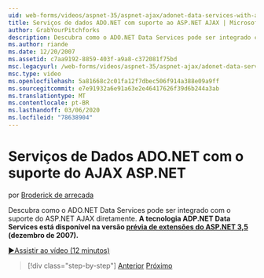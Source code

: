 ```yaml
---
uid: web-forms/videos/aspnet-35/aspnet-ajax/adonet-data-services-with-aspnet-ajax-support
title: Serviços de dados ADO.NET com suporte ao ASP.NET AJAX | Microsoft Docs
author: GrabYourPitchforks
description: Descubra como o ADO.NET Data Services pode ser integrado com o suporte do ASP.NET AJAX diretamente. A tecnologia ADP.NET Data Services está disponível no ASP.NET 3,5 E...
ms.author: riande
ms.date: 12/20/2007
ms.assetid: c7aa9192-8859-403f-a9a8-c372081f75bd
msc.legacyurl: /web-forms/videos/aspnet-35/aspnet-ajax/adonet-data-services-with-aspnet-ajax-support
msc.type: video
ms.openlocfilehash: 5a81668c2c01fa12f7dbec506f914a388e09a9ff
ms.sourcegitcommit: e7e91932a6e91a63e2e46417626f39d6b244a3ab
ms.translationtype: MT
ms.contentlocale: pt-BR
ms.lasthandoff: 03/06/2020
ms.locfileid: "78638904"
---
```

# <a name="adonet-data-services-with-aspnet-ajax-support"></a>Serviços de Dados ADO.NET com o suporte do AJAX ASP.NET

por [Broderick de arrecada](https://github.com/GrabYourPitchforks)

Descubra como o ADO.NET Data Services pode ser integrado com o suporte do ASP.NET AJAX diretamente. **A tecnologia ADP.NET Data Services está disponível na versão [prévia de extensões do ASP.NET 3,5](https://www.asp.net/downloads/35-sp1#find) (dezembro de 2007).**

[&#9654;Assistir ao vídeo (12 minutos)](https://channel9.msdn.com/Blogs/ASP-NET-Site-Videos/adonet-data-services-with-aspnet-ajax-support)

> [!div class="step-by-step"]
> [Anterior](aspnet-ajax-a-demonstration-of-aspnet-ajax.md)
> [Próximo](introduction-to-aspnet-ajax-history.md)
